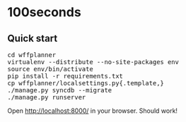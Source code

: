 100seconds
==========

Quick start
-----------

<pre>
cd wffplanner
virtualenv --distribute --no-site-packages env
source env/bin/activate
pip install -r requirements.txt
cp wffplanner/localsettings.py{.template,}
./manage.py syncdb --migrate
./manage.py runserver
</pre>

Open [http://localhost:8000/](localhost:8000) in your browser. Should work!
